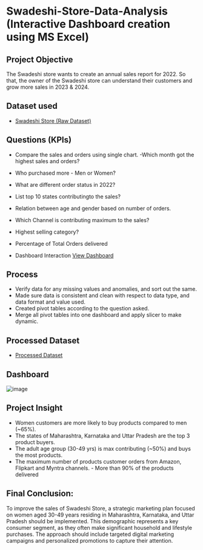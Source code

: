 # Swadeshi-Store-Data-Analysis (Interactive Dashboard creation using MS Excel)
## Project Objective
The Swadeshi store wants to create an annual sales report for 2022. So that, the owner of the Swadeshi store can understand their customers and grow more sales in 2023 & 2024.

## Dataset used
- <a href="https://github.com/shreya-insights/Data-Analysis-Dashboard/blob/main/Swadeshi%20Store%20(raw%20data).xlsx">Swadeshi Store (Raw Dataset)</a>

## Questions (KPIs)
- Compare the sales and orders using single chart.
-Which month got the highest sales and orders?
- Who purchased more - Men or Women?
- What are different order status in 2022?
- List top 10 states contributingto the sales?
- Relation between age and gender based on number of orders.
- Which Channel is contributing maximum to the sales?
- Highest selling category?
- Percentage of Total Orders delivered
  
- Dashboard Interaction <a href="https://github.com/shreya-insights/Data-Analysis-Dashboard/blob/main/Swadeshi%20Store%20(dashboard).xlsx">View Dashboard</a>


## Process
- Verify data for any missing values and anomalies, and sort out the same.
- Made sure data is consistent and clean with respect to data type, and data format and value used.
- Created pivot tables according to the question asked.
- Merge all pivot tables into one dashboard and apply slicer to make dynamic.

## Processed Dataset
- <a href="https://github.com/shreya-insights/Data-Analysis-Dashboard/blob/main/Swadeshi%20Store%20(processed%20data).xlsx">Processed Dataset</a>

## Dashboard 
![image](https://github.com/user-attachments/assets/da4ca666-e4cd-42ce-9a99-8889657a8a69)

## Project Insight
- Women customers are more likely to buy products compared to men (~65%).
- The states of Maharashtra, Karnataka and Uttar Pradesh are the top 3 product buyers.
- The adult age group (30-49 yrs) is max contributing (~50%) and buys the most products.
- The maximum number of products customer orders from Amazon, Flipkart and Myntra channels. - More than 90% of the products 
  delivered
## Final Conclusion:
To improve the sales of Swadeshi Store, a strategic marketing plan focused on women aged 30-49 years residing in Maharashtra, Karnataka, and Uttar Pradesh should be implemented. This demographic represents a key consumer segment, as they often make significant household and lifestyle purchases. The approach should include targeted digital marketing campaigns and personalized promotions to capture their attention.
